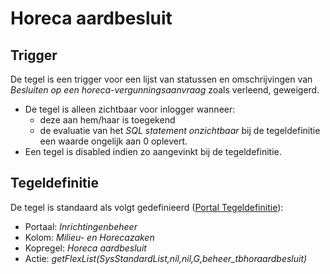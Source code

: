 # Horeca aardbesluit

## Trigger

De tegel is een trigger voor een lijst van statussen en omschrijvingen van _Besluiten op een horeca-vergunningsaanvraag_ zoals verleend, geweigerd.

- De tegel is alleen zichtbaar voor inlogger wanneer:
  - deze aan hem/haar is toegekend
  - de evaluatie van het _SQL statement onzichtbaar_ bij de tegeldefinitie een waarde ongelijk aan 0 oplevert.
- Een tegel is disabled indien zo aangevinkt bij de tegeldefinitie.

## Tegeldefinitie

De tegel is standaard als volgt gedefinieerd ([Portal Tegeldefinitie](/docs/instellen_inrichten/portaldefinitie/portal_tegel.md)):

- Portaal: _Inrichtingenbeheer_
- Kolom: _Milieu- en Horecazaken_
- Kopregel: _Horeca aardbesluit_
- Actie: _getFlexList(SysStandardList,nil,nil,G,beheer_tbhoraardbesluit)_

